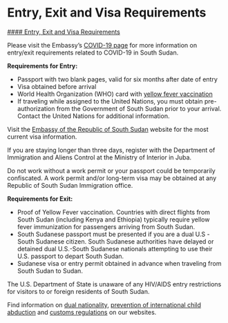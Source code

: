 # Entry, Exit and Visa Requirements

[#### Entry, Exit and Visa Requirements](javascript:void(0); "Entry, Exit and Visa Requirements")

Please visit the Embassy’s [COVID-19 page](https://ss.usembassy.gov/covid-19-information/) for more information on entry/exit requirements related to COVID-19 in South Sudan.

**Requirements for Entry:**

* Passport with two blank pages, valid for six months after date of entry
* Visa obtained before arrival
* World Health Organization (WHO) card with [yellow fever vaccination](https://wwwnc.cdc.gov/travel/yellowbook/2020/preparing-international-travelers/yellow-fever-vaccine-and-malaria-prophylaxis-information-by-country/south-sudan)
* If traveling while assigned to the United Nations, you must obtain pre-authorization from the Government of South Sudan prior to your arrival. Contact the United Nations for additional information.

Visit the [Embassy of the Republic of South Sudan](http://www.southsudanembassyusa.org/) website for the most current visa information.

If you are staying longer than three days, register with the Department of Immigration and Aliens Control at the Ministry of Interior in Juba.

Do not work without a work permit or your passport could be temporarily confiscated. A work permit and/or long-term visa may be obtained at any Republic of South Sudan Immigration office.

**Requirements for Exit:**

* Proof of Yellow Fever vaccination. Countries with direct flights from South Sudan (including Kenya and Ethiopia) typically require yellow fever immunization for passengers arriving from South Sudan.
* South Sudanese passport must be presented if you are a dual U.S -South Sudanese citizen. South Sudanese authorities have delayed or detained dual U.S.-South Sudanese nationals attempting to use their U.S. passport to depart South Sudan.
* Sudanese visa or entry permit obtained in advance when traveling from South Sudan to Sudan.

The U.S. Department of State is unaware of any HIV/AIDS entry restrictions for visitors to or foreign residents of South Sudan.

Find information on [dual nationality](https://travel.state.gov/content/travel/en/international-travel/before-you-go/travelers-with-special-considerations/Dual-Nationality-Travelers.html "http://travel.state.gov/travel/cis_pa_tw/cis/cis_1753.html"), [prevention of international child abduction](https://travel.state.gov/content/travel/en/International-Parental-Child-Abduction/prevention.html "http://travel.state.gov/abduction/prevention/prevention_560.html") and [customs regulations](https://travel.state.gov/content/travel/en/international-travel/before-you-go/customs-and-import.html) on our websites.